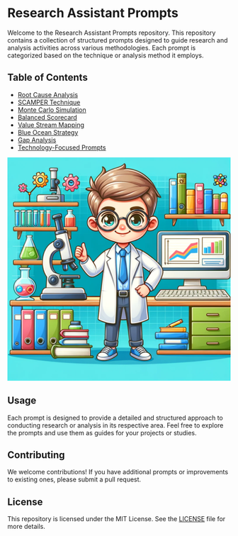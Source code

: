 # Research Assistant Prompts

Welcome to the Research Assistant Prompts repository. This repository contains a collection of structured prompts designed to guide research and analysis activities across various methodologies. Each prompt is categorized based on the technique or analysis method it employs.

## Table of Contents

- [Root Cause Analysis](prompts/Root_Cause_Analysis.md)
- [SCAMPER Technique](prompts/SCAMPER.md)
- [Monte Carlo Simulation](prompts/Monte_Carlo_Simulation.md)
- [Balanced Scorecard](prompts/Balanced_Scorecard.md)
- [Value Stream Mapping](prompts/Value_Stream_Mapping.md)
- [Blue Ocean Strategy](prompts/Blue_Ocean_Strategy.md)
- [Gap Analysis](prompts/Gap_Analysis.md)
- [Technology-Focused Prompts](prompts/Technology.md)

![TFMV Prompts](assets/v.webp)

## Usage

Each prompt is designed to provide a detailed and structured approach to conducting research or analysis in its respective area. Feel free to explore the prompts and use them as guides for your projects or studies.

## Contributing

We welcome contributions! If you have additional prompts or improvements to existing ones, please submit a pull request.

## License

This repository is licensed under the MIT License. See the [LICENSE](LICENSE) file for more details.
